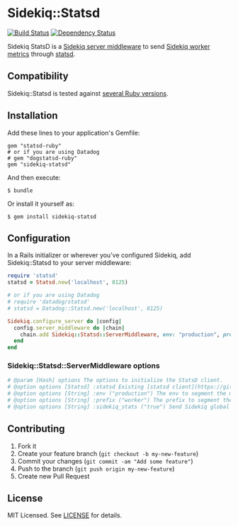 # Sidekiq::Statsd

[![Build Status](https://secure.travis-ci.org/phstc/sidekiq-statsd.png)](http://travis-ci.org/phstc/sidekiq-statsd)
[![Dependency Status](https://gemnasium.com/phstc/sidekiq-statsd.png)](https://gemnasium.com/phstc/sidekiq-statsd)

Sidekiq StatsD is a [Sidekiq server middleware](https://github.com/mperham/sidekiq/wiki/Middleware) to send [Sidekiq worker metrics](https://github.com/mperham/sidekiq/wiki/API#wiki-stats) through [statsd](https://github.com/reinh/statsd).

## Compatibility

Sidekiq::Statsd is tested against [several Ruby versions](.travis.yml#L4).

## Installation

Add these lines to your application's Gemfile:

    gem "statsd-ruby"
    # or if you are using Datadog
    # gem "dogstatsd-ruby"
    gem "sidekiq-statsd"

And then execute:

    $ bundle

Or install it yourself as:

    $ gem install sidekiq-statsd

## Configuration

In a Rails initializer or wherever you've configured Sidekiq, add
Sidekiq::Statsd to your server middleware:

```ruby
require 'statsd'
statsd = Statsd.new('localhost', 8125)

# or if you are using Datadog
# require 'datadog/statsd'
# statsd = Datadog::Statsd.new('localhost', 8125)

Sidekiq.configure_server do |config|
  config.server_middleware do |chain|
    chain.add Sidekiq::Statsd::ServerMiddleware, env: "production", prefix: "worker", statsd: statsd
  end
end
```

### Sidekiq::Statsd::ServerMiddleware options

```ruby
# @param [Hash] options The options to initialize the StatsD client.
# @option options [Statsd] :statsd Existing [statsd client](https://github.com/github/statsd-ruby) to use.
# @option options [String] :env ("production") The env to segment the metric key (e.g. env.prefix.worker_name.success|failure).
# @option options [String] :prefix ("worker") The prefix to segment the metric key (e.g. env.prefix.worker_name.success|failure).
# @option options [String] :sidekiq_stats ("true") Send Sidekiq global stats e.g. total enqueued, processed and failed.
```

## Contributing

1. Fork it
2. Create your feature branch (`git checkout -b my-new-feature`)
3. Commit your changes (`git commit -am "Add some feature"`)
4. Push to the branch (`git push origin my-new-feature`)
5. Create new Pull Request

## License

MIT Licensed. See [LICENSE](LICENSE) for details.
